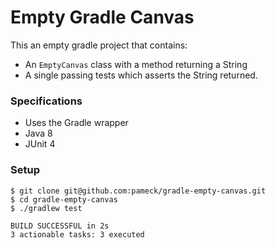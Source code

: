 # Empty Gradle Canvas

This an empty gradle project that contains:

* An `EmptyCanvas` class with a method returning a String
* A single passing tests which asserts the String returned.

### Specifications

* Uses the Gradle wrapper
* Java 8
* JUnit 4

### Setup

```shell
$ git clone git@github.com:pameck/gradle-empty-canvas.git
$ cd gradle-empty-canvas
$ ./gradlew test

BUILD SUCCESSFUL in 2s
3 actionable tasks: 3 executed
```

